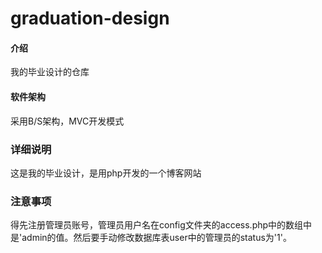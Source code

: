 # graduation-design

#### 介绍
我的毕业设计的仓库

#### 软件架构
采用B/S架构，MVC开发模式

### 详细说明
这是我的毕业设计，是用php开发的一个博客网站

### 注意事项
得先注册管理员账号，管理员用户名在config文件夹的access.php中的数组中是'admin的值。然后要手动修改数据库表user中的管理员的status为'1'。